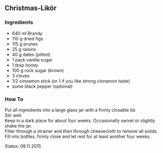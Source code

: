 ## Christmas-Likör

### Ingredients

- 640 ml Brandy
- 110 g dried figs
- 115 g prunes
- 25 g raisins
- 40 g dates (pitted)
- 1 pack vanilla sugar
- 1 tbsp honey
- 100 g rock sugar (brown)
- 3 cloves
- 1/2 cinnamon stick (or 1 if you like strong cinnamon taste)
- some black pepper (optional)

### How To

Put all ingredients into a large glass jar with a firmly closable lid.  
Stir well.  
Keep in a dark place for about four weeks. Occasionally swivel or slightly shake the jar.  
Filter through a strainer and then through cheesecloth to remove all solids.  
Fill into bottles, firmly close and let rest for at least another four weeks.  

Status: 08.11.2015
